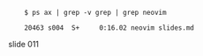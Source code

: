         $ ps ax | grep -v grep | grep neovim

        20463 s004  S+     0:16.02 neovim slides.md
















































































slide 011
